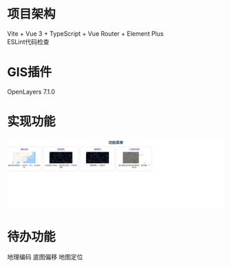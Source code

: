# 项目架构
Vite + Vue 3 + TypeScript + Vue Router + Element Plus  
ESLint代码检查

# GIS插件
OpenLayers 7.1.0

# 实现功能
![功能](public/assets/menu.png)

# 待办功能
地理编码
底图偏移
地图定位